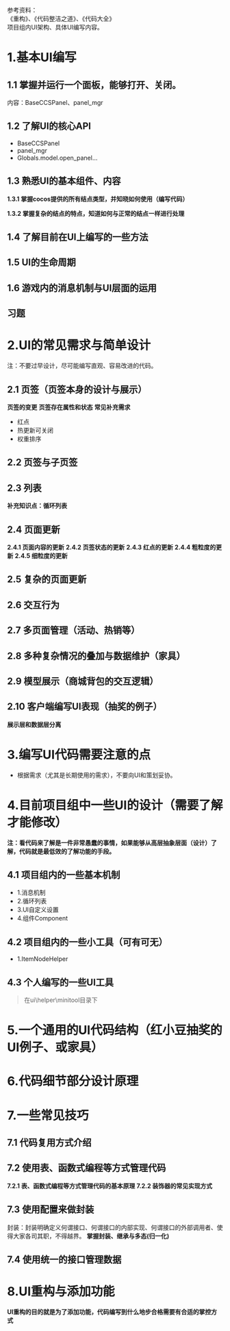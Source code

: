 参考资料：  
《重构》、《代码整洁之道》、《代码大全》  
项目组内UI架构、具体UI编写内容。

# 1.基本UI编写

## 1.1 掌握并运行一个面板，能够打开、关闭。
内容：BaseCCSPanel、panel_mgr
## 1.2 了解UI的核心API
- BaseCCSPanel
- panel_mgr
- Globals.model.open_panel...
## 1.3 熟悉UI的基本组件、内容

**1.3.1 掌握cocos提供的所有结点类型，并知晓如何使用（编写代码）**

**1.3.2 掌握复杂的结点的特点，知道如何与正常的结点一样进行处理**

## 1.4 了解目前在UI上编写的一些方法

## 1.5 UI的生命周期

## 1.6 游戏内的消息机制与UI层面的运用

## 习题

# 2.UI的常见需求与简单设计
注：不要过早设计，尽可能编写直观、容易改进的代码。
## 2.1 页签（页签本身的设计与展示）
**页签的变更**
**页签存在属性和状态**
**常见补充需求**
- 红点
- 热更新可关闭
- 权重排序
## 2.2 页签与子页签
## 2.3 列表
**补充知识点：循环列表**
## 2.4 页面更新
**2.4.1 页面内容的更新**
**2.4.2 页签状态的更新**
**2.4.3 红点的更新**
**2.4.4 粗粒度的更新**
**2.4.5 细粒度的更新**
## 2.5 复杂的页面更新
## 2.6 交互行为
## 2.7 多页面管理（活动、热销等）
## 2.8 多种复杂情况的叠加与数据维护（家具）
## 2.9 模型展示（商城背包的交互逻辑）
## 2.10 客户端编写UI表现（抽奖的例子）
**展示层和数据层分离**


# 3.编写UI代码需要注意的点
- 根据需求（尤其是长期使用的需求），不要向UI和策划妥协。

# 4.目前项目组中一些UI的设计（需要了解才能修改）
**注：看代码来了解是一件非常愚蠢的事情，如果能够从高层抽象层面（设计）了解，代码就是最低效的了解功能的手段。**
## 4.1 项目组内的一些基本机制
- 1.消息机制
- 2.循环列表
- 3.UI自定义设置
- 4.组件Component

## 4.2 项目组内的一些小工具（可有可无）
- 1.ItemNodeHelper

## 4.3 个人编写的一些UI工具
> 在ui\helper\minitool目录下

# 5.一个通用的UI代码结构（红小豆抽奖的UI例子、或家具）


# 6.代码细节部分设计原理

# 7.一些常见技巧
## 7.1 代码复用方式介绍

## 7.2 使用表、函数式编程等方式管理代码
**7.2.1 表、函数式编程等方式管理代码的基本原理**
**7.2.2 装饰器的常见实现方式**

## 7.3 使用配置来做封装
封装：封装明确定义何谓接口、何谓接口的内部实现、何谓接口的外部调用者、使得大家各司其职，不得越界。
**掌握封装、继承与多态(归一化)**

## 7.4 使用统一的接口管理数据

# 8.UI重构与添加功能
**UI重构的目的就是为了添加功能，代码编写到什么地步合格需要有合适的掌控方式**
